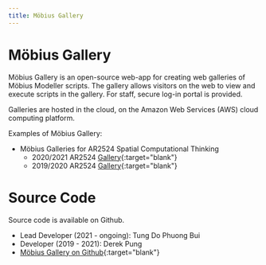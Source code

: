 ```yaml
---
title: Möbius Gallery
---
```

# Möbius Gallery

Möbius Gallery is an open-source web-app for creating web galleries of Möbius Modeller scripts. The
gallery allows visitors on the web to view and execute scripts in the gallery. For staff, secure
log-in portal is provided.  

Galleries are hosted in the cloud, on the Amazon Web Services (AWS) cloud computing platform.

Examples of Möbius Gallery:

- Möbius Galleries for AR2524 Spatial Computational Thinking
  - 2020/2021 AR2524 [Gallery](https://design-automation-edu.github.io/AR2524-AY2021-Gallery/){:target="blank"}
  - 2019/2020 AR2524 [Gallery](https://design-automation-edu.github.io/AR2524-AY2020-Gallery/){:target="blank"}

# Source Code

Source code is available on Github.

- Lead Developer (2021 - ongoing): Tung Do Phuong Bui
- Developer (2019 - 2021): Derek Pung
- [Möbius Gallery on Github](https://github.com/design-automation/mobius-gallery){:target="blank"}


